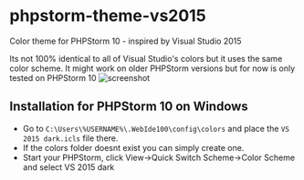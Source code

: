 # phpstorm-theme-vs2015
Color theme for PHPStorm 10 - inspired by Visual Studio 2015

Its not 100% identical to all of Visual Studio's colors but it uses the same color scheme.
It might work on older PHPStorm versions but for now is only tested on PHPStorm 10
![screenshot](https://github.com/matthiasweller/phpstorm-theme-vs2015/blob/master/screenshot.png "screenshot")

## Installation for PHPStorm 10 on Windows
* Go to `C:\Users\%USERNAME%\.WebIde100\config\colors` and place the `VS 2015 dark.icls` file there.
* If the colors folder doesnt exist you can simply create one.
* Start your PHPStorm, click View->Quick Switch Scheme->Color Scheme and select VS 2015 dark
